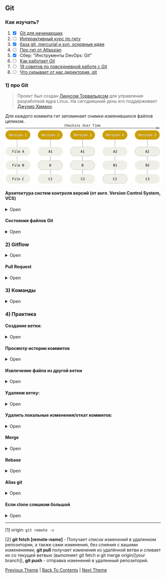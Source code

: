 ## Git

### Как изучать?

1. - [x] [Git для начинающих](https://monsterlessons.com/project/categories/git?page=1)
2. - [ ] [Интерактивный курс по гиту](https://githowto.com/ru)
3. - [x] [база git, mercurial и svn, основные идеи](https://www.youtube.com/watch?v=ZGmSavvT8yk&ab_channel=%D0%A4%D0%9A%D0%9D%D0%92%D0%A8%D0%AD)
4. - [ ] [Про гит от Atlassian](https://www.atlassian.com/git/tutorials/learn-git-with-bitbucket-cloud)
5. - [x] Сбер: "Инструменты DevOps: Git"
6. - [ ] [Как работает Git](https://habr.com/ru/post/313890/)
7. - [ ] [19 советов по повседневной работе с Git](https://habr.com/ru/company/mailru/blog/267595/#10)
8. - [ ] [Что скрывает от нас директория .git](https://habr.com/ru/post/143079/)

### 1) про Git

> Проект был создан [Линусом Торвальдсом](https://github.com/torvalds) для управления разработкой ядра Linux. 
На сегодняшний день его поддерживает [Джунио Хамано](https://github.com/gitster?tab=repositories).

Для каждого коммита гит запоминает снимки изменившихся файлов целиком.
![DATA](https://github.com/eldaroid/pictures/blob/master/other/git_data.png)

#### Архитектура систем контроля версий (от англ. Version Control System, VCS)

<details><summary>Open</summary>
<p>

Инструменты VCS имеют два основных типа удаленной архитектуры:

* централизованный (Centralized VCS);
Примеры таких систем: SVN, CVS.
<img src="https://github.com/eldaroid/pictures/blob/master/other/centralized_VCS.png" alt="alt text" width="250" height="250">

* распределенный (Distributed model);
Примеры таких систем: Git, Mercurial. Git имеет распределенную модель архитектуры, то есть не зависит от одного центрального сервера, на котором хранятся файлы. Вместо этого он работает полностью локально, сохраняя данные в папках на жестком диске, которые называются репозиторием. Тем не менее, вы можете хранить копию репозитория онлайн. Это облегчает работу над одним проектом для нескольких людей. Для такой работы используются сайты вроде github и bitbucket.
<img src="https://github.com/eldaroid/pictures/blob/master/other/decentralized_VCS.png" alt="alt text" width="250" height="250">

Родительский коммит - тот, от которого пошли разделения на ветки.
Имя основной ветки по умолчанию в Git — master.

</p>
</details>

#### Состояния файлов Git

<details><summary>Open</summary>
<p>

Файл в Git может находится в одном из трёх состояний:

<img src="https://github.com/eldaroid/pictures/blob/master/other/git_files.png" alt="alt text" width="800" height="400">

* untracked (:white_circle:) — не добавлен в индекс для коммита, не вошли в последний спапшот и не подготовлены к коммиту.
* modified (:red_circle:) - объекты поменяли, но еще не зафиксировались.
* staged (:green_circle:) — добавлен в индекс для включения в коммит.
* commited (:white_circle:) — объект уже сохранен на базе.

</p>
</details>

### 2) Gitflow

<details><summary>Open</summary>
<p>

Существуют различные модели ветвления, наиболее популярные: 
* [Git flow:](https://github.com/eldaroid/iosBasics/blob/master/Git%2BTerminal/Gitflow.md)

<img src="https://github.com/eldaroid/pictures/blob/master/other/GitFlow.png" alt="alt text" width="450" height="300">

* [Github flow:](https://github.com/eldaroid/iosBasics/blob/master/Git%2BTerminal/Githubflow.md)

<img src="https://github.com/eldaroid/pictures/blob/master/other/GithubFlow.jpeg" alt="alt text" width="550" height="300">

* [Gitlab flow:](https://github.com/eldaroid/iosBasics/blob/master/Git%2BTerminal/Gitlabflow.md)

<img src="https://github.com/eldaroid/pictures/blob/master/other/GitlabFlow.jpeg" alt="alt text" width="300" height="350">

> [Базовые принципы популярных моделей ветвления](https://www.atlassian.com/git/tutorials/comparing-workflows)
> * Любое значимое изменение должно оформляться как отдельная ветвь
> * Текущая версия главное ветви всегда корректна. В любой момент сборка проекта, проведенная из текущей ветви, должна быть успешной.
> * Версии проекта помечаются тегами. Выделенная и помеченная тегом версия более никогда не изменяется.
> * Любые рабочие, тестовые или демонтрационные версии проекта собираются только из репозитоиия системы. 

</p>
</details>

#### Pull Request

<details><summary>Open</summary>
<p>

Общим принципом для всех моделей ветвления является то, что все изменения между ветками переносятся с помощью запросов на слияние.
  
**Запрос на слияние** (Pull-Request - BitBucket, Merge request - Gitlab) – механизм системы контроля версий, позволяющий оформить изменения из ветки в виде предложения к слиянию в основную (или какую-то иную) ветку репозитория.
  
<img src="https://github.com/eldaroid/pictures/blob/master/other/pull_request.png" alt="alt text" width="500" height="300">
  
Что даёт:

* Описание предлагаемого изменения видно в интерфейсе системы контроля версий всем заинтересованным участникам

* Возможность провести code review и оставить комментарии ещё до включения изменений в целевую ветку

* Возможность не допустить слияния, пока не будут выполнены все необходимые условия
    
    Например:
  
        * Минимальное количество подтверждений от участников, проводящих ревью
        * Успешно прошедшая сборка в системе CI
        * Отсутствие критичных замечаний по результатам автоматического статического анализа
   
</p>
</details>

### 3) Команды

<details><summary>Open</summary>
<p>

  * git diff - просмотр неотслеживаемых изменений
  
  * git add - добавляет файлы в отслеживаемые. -A - флаг для добавления всех измененных файлов; git rm --cached (file) - удаляет из отслеживаемых файлов (без флага --cached удаляет файлы, которые уже закоммичены).
  
  * git show [commit_id] - показывает изменения этого коммита
  
  * git push - отправляет изменения в удаленный репозиторий. Пушит все, кроме тегом, для тегов использовать флаг --tag.
  
  * [git commit --amend -m ""](https://www.atlassian.com/ru/git/tutorials/rewriting-history) - добавляет изменения к предыдущему коммиту, не создавая новый, при это хеш меняется; -no-edit позволяет внести изменения в коммит без изменения комментария к нему. Если ветка уже запушена, то после этой команды нужно прописать `git push -f` и удалённая ветка будет перезаписана. 
  
  Разница между git fetch и git pull
  > **git fetch [remote-name]** - Получает _список изменений_ в удаленном репозитории, а также сами изменения, без слияния с вашими изменениями
  > **git pull** получает изменения из удалённой ветви и сливает их со текущей ветвью (выполняет git fetch и git merge origin/[your branch]), **git push** - отправка изменений в удаленный репозиторий.
  
  * git merge - это 1/2 утилит Git, которая специализируется на интеграции изменений из одной ветки в другую. Сливание двух веток в одну

  * [git rebase](https://www.atlassian.com/ru/git/tutorials/rewriting-history/git-rebase) - это 2/2 утилит Git, которая специализируется на интеграции изменений из одной ветки в другую. Меняет историю ваших коммитов.
  
  Опции: 
        * squash — строит текстовый граф
        * fixup - то же самое, что и squash, но не добавляет предыдущий коммит к новому
        * reword — измение сообщение коммита (вместо pick - reword, вместо сообщения справа от хеша - новое сообщение коммита)
        * drop — удалить коммит. Могут быть проблемы с тем, что мы дальше меняли файл после того как удалили.
        * reset — жестко меняем HEAD на новый (вся последующая история после того, на что мы сделали reset - не сохраняется)
  
  * git blame (file) - показывает кто, когда, какую строчку кода написал/изменил
  
  * git grep "test" - ищет в рабочем каталоге слово test (как в коде, так и в названии файлов) 
  
</p>
</details>

### 4) Практика
  
#### Создание ветки: 

<details><summary>Open</summary>
<p>
  
1) git checkout -b bugfix/elizarov/ASSESSMENT-191
то же самое, что и : 
git branch bugfix/elizarov/ASSESSMENT-191
git checkout bugfix/elizarov/ASSESSMENT-191
2) git push --set-upstream [1] bugfix/elizarov/ASSESSMENT-191

</p>
</details>
  
#### Просмотр истории коммитов

<details><summary>Open</summary>
<p>
  
По умолчанию `git log` вывод в таком формате:

<img src="https://github.com/eldaroid/pictures/blob/master/other/gitlog.png" alt="alt text" width="300" height="300">

Удобный формат `git log --graph --oneline --decorate --stat`

Опции: 
* --stat — выведет статистику для каждого коммита
* --graph — выводит дерево зависимостей для всех коммитов
* --decorate — покажет “головы” (HEAD)
* --all — покажет все ветки
* -- oneline - выводит сокращённые данные коммита (в виде одной строки)
</p>
</details>
  
#### Извлечение файла из другой ветки

<details><summary>Open</summary>
<p>
  
  Пример команды: `git show some-branch:some-file.js`
  
  Иногда бывает удобно посмотреть на какой-либо файл в другой ветке, не переключаясь на неё. 
  Это можно сделать с помощью команды git show some-branch-name:some-file-name.js, которая выведет содержимое файла в указанной ветке прямо в терминал.
  
  А с помощью перенаправления вывода можно сохранить этот файл в указанное место на диске, например, если вы заходите открыть два файла одновременно в своём редакторе: git show some-branch-name:some-file-name.js > deleteme.js.

  Примечание: если вам нужно всего лишь сравнить два файла, то можно выполнить такую команду: git diff some-branch some-filename.js
  
</p>
</details>
  
#### Удаляем ветку:

<details><summary>Open</summary>
<p>
  
1) git checkout develop - переключаемся на любую ветку

2) git branch -d [your branch] - удаляем локальную
  
3) git push [1] --delete [your branch] - удаляем удаленную. 
[origin] - то, что мы прописывали в git push [1] HEAD:[your branch]

</p>
</details>
  
#### Удалить локальные изменения/откат коммитов:

<details><summary>Open</summary>
<p>

  * `git reset --hard {{some-commit-hash}}` — вернуться на определённый коммит в истории. Все изменения, сделанные после этого коммита пропадут.
  
  ```
  Если я хочу отменить все внесённые изменения и начать работу с чистого листа, я использую команду `git reset --hard HEAD`.
  
  git reset --hard [1]/yourBranch - более точно указываем к чем мы хотим откатить (к оригинальной ветка, которая хранится удаленно). 
  
  git reset --hard HEAD~1 - назад на 1 коммит
  ```
  
  * `git reset {{some-commit-hash}}` — вернуться на определённый коммит в истории. Все изменения, сделанные после этого коммита, получат состояние «Not staged for commit». Чтобы вернуть их обратно, нужно использовать команды git add и git commit.
  
  ```
  Если я хочу отредактировать изменения и/или закоммитить файлы в другом порядке, я использу git reset {{some-start-point-hash}}.
  ```
  
  * `git reset --soft {{some-commit-hash}}` — вернуться на определённый коммит в истории. Все изменения, сделанные после этого коммита, получат состояние «Staged for commit». Чтобы вернуть их обратно, нужно использовать команду git commit.
  
  ```
  Если я просто хочу взять три последних коммита и слить их в один большой коммит, я использую команду git reset --soft {{some-start-point-hash}}
  ```

  или если хочется изменить только файл
 
* git checkout (our file) - заменяет ваш локальный файл на оригинальной из удаленного репозитория

</p>
</details>

#### Merge

<details><summary>Open</summary>
<p>
  
* git checkout master
* git merge my_branch
  
My_branch слилась в master 

**Merge-конфликт** все, что выше `=======` - это HEAD, все, что ниже до `>>>>>>>` - это то, что мы сливали в мастер (My_branch)
  
Merge при конфликтах становится опасной утилитой - не всегда можно заметить какие строчки добавлены или файлы (а они могут влиять на работу программы). Справитсья с такой проблемой поможет команда `git mergetool`. Выведется vimdiff, который покажет полную разницу в файлах.
  
</p>
</details>
  
#### Rebase

<details><summary>Open</summary>
<p>

  Ребейз на новую ветку
  
Куда: [1]/release
Откуда: bugfix

git checkout [1]/release && git fetch && git pull && git checkout bugfix
  
git rebase [1]/release

git push -f
  
  [только n коммитов ребейзнуть](https://stackoverflow.com/questions/39084984/how-to-rebase-only-last-two-commits-without-the-whole-branch#:~:text=First%20create%20the%20branch%20other_feature%20at%20the%20same%20commit%20as%20feature%20.&text=Rebase%20the%20previous%20two%20commits%20onto%20master%20.&text=Checkout%20feature%20.&text=Reset%20feature%20to%20the%20commit%20where%20you%20want%20it.)
  
</p>
</details>

#### Alias git

<details><summary>Open</summary>
<p>

  * git config alias.st = status - теперь вместо полной команды git status можно писать просто git st. 
  
  или
  
  * vim .git/config, добавляем в конец [alias] и с новой строки добавлять все алиасы.
  
  <img src="https://github.com/eldaroid/pictures/blob/master/other/aliasInGit.png" alt="alt text" width="250" height="100">
  
</p>
</details>

#### Если clone слишком большой

<details><summary>Open</summary>
<p>

```console
➜ git config --global core.compression 0
➜ git config --global http.postBuffer 1048576000
➜ git config --global http.maxRequestBuffer 100M
➜ git clone
```

`git config --global http.maxRequestBuffer 100M --depth=1 - также может помочь, означает, что надо засквошить все коммиты в 1 последний`

</p>
</details>

---

[1] origin: `git remote -v`

[2] **git fetch [remote-name]** - Получает _список изменений_ в удаленном репозитории, а также сами изменения, без слияния с вашими изменениями, **git pull** получает изменения из удалённой ветви и сливает их со текущей ветвью (выполняет git fetch и git merge origin/[your branch]), **git push** - отправка изменений в удаленный репозиторий.

[Previous Theme](/Git%2BTerminal/Terminal.md) | [Back To Contents](https://github.com/eldaroid/iosBasics) |  [Next Theme](Git%2BTerminal)
